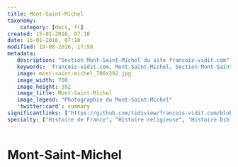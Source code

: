 ```yaml
---
title: Mont-Saint-Michel
taxonomy:
    category: [docs, fr]
created: 15-01-2016, 07:10
date: 15-01-2016, 07:10
modified: 19-08-2016, 17:58
metadata:
   description: "Section Mont-Saint-Michel du site francois-vidit.com"
   keywords: 'francois-vidit.com, Mont-Saint-Michel, Section Mont-Saint-Michel'
   image: mont-saint-michel_700x392.jpg
   image_width: 700
   image_height: 392
   image_title: Mont-Saint-Michel
   image_legend: "Photographie du Mont-Saint-Michel"
   'twitter:card': summary
significantlinks: ["https://github.com/tidiview/francois-vidit.com/blob/develop/user/sites/docs/pages/01.reference/04.mont-saint-michel/chapter.fr.md"]
specialty: ["Histoire de France", "Histoire religieuse", "Histoire biblique"]
---
```


# Mont-Saint-Michel